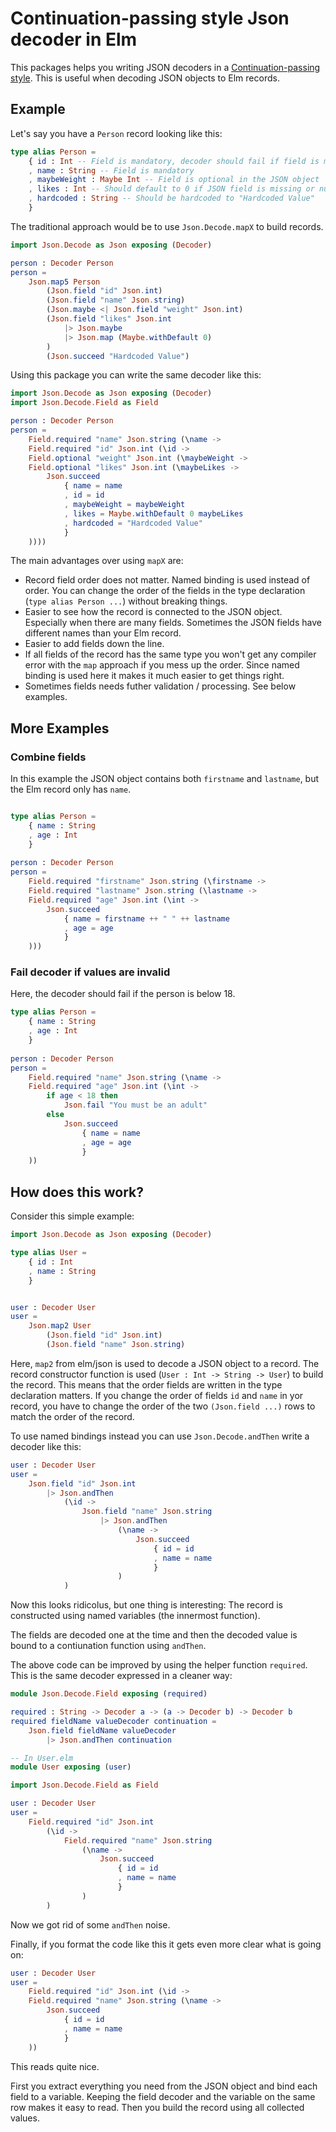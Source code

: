 # Continuation-passing style Json decoder in Elm

This packages helps you writing JSON decoders in a [Continuation-passing style](https://en.wikipedia.org/wiki/Continuation-passing_style).
This is useful when decoding JSON objects to Elm records.

## Example

Let's say you have a `Person` record looking like this:

```elm
type alias Person =
    { id : Int -- Field is mandatory, decoder should fail if field is missing in the JSON object
    , name : String -- Field is mandatory
    , maybeWeight : Maybe Int -- Field is optional in the JSON object
    , likes : Int -- Should default to 0 if JSON field is missing or null
    , hardcoded : String -- Should be hardcoded to "Hardcoded Value"
    }
```
The traditional approach would be to use `Json.Decode.mapX` to build records.

```elm
import Json.Decode as Json exposing (Decoder)

person : Decoder Person
person =
    Json.map5 Person
        (Json.field "id" Json.int)
        (Json.field "name" Json.string)
        (Json.maybe <| Json.field "weight" Json.int)
        (Json.field "likes" Json.int
            |> Json.maybe
            |> Json.map (Maybe.withDefault 0)
        )
        (Json.succeed "Hardcoded Value")
```

Using this package you can write the same decoder like this:
```elm
import Json.Decode as Json exposing (Decoder)
import Json.Decode.Field as Field

person : Decoder Person
person =
    Field.required "name" Json.string (\name ->
    Field.required "id" Json.int (\id ->
    Field.optional "weight" Json.int (\maybeWeight ->
    Field.optional "likes" Json.int (\maybeLikes ->
        Json.succeed
            { name = name
            , id = id
            , maybeWeight = maybeWeight
            , likes = Maybe.withDefault 0 maybeLikes
            , hardcoded = "Hardcoded Value"
            }
    ))))
```

The main advantages over using `mapX` are:

* Record field order does not matter. Named binding is used instead of order. You can change the order of the fields in the type declaration (`type alias Person ...`) without breaking things.
* Easier to see how the record is connected to the JSON object. Especially when there are many fields. Sometimes the JSON fields have different names than your Elm record.
* Easier to add fields down the line.
* If all fields of the record has the same type you won't get any compiler error with the `map` approach if you mess up the order. Since named binding is used here it makes it much easier to get things right.
* Sometimes fields needs futher validation / processing. See below examples.

## More Examples

### Combine fields

In this example the JSON object contains both `firstname` and `lastname`, but the Elm record only has `name`.

```elm

type alias Person =
    { name : String
    , age : Int
    }
    
person : Decoder Person
person =
    Field.required "firstname" Json.string (\firstname ->
    Field.required "lastname" Json.string (\lastname ->
    Field.required "age" Json.int (\int ->
        Json.succeed
            { name = firstname ++ " " ++ lastname
            , age = age
            }
    )))
```

### Fail decoder if values are invalid

Here, the decoder should fail if the person is below 18.

```elm
type alias Person =
    { name : String
    , age : Int
    }
    
person : Decoder Person
person =
    Field.required "name" Json.string (\name ->
    Field.required "age" Json.int (\int ->
        if age < 18 then
            Json.fail "You must be an adult"
        else
            Json.succeed
                { name = name
                , age = age
                }
    ))
```


## How does this work?

Consider this simple example:

```elm
import Json.Decode as Json exposing (Decoder)

type alias User =
    { id : Int
    , name : String
    }


user : Decoder User
user =
    Json.map2 User
        (Json.field "id" Json.int)
        (Json.field "name" Json.string)
```

Here, `map2` from elm/json is used to decode a JSON object to a record.
The record constructor function is used (`User : Int -> String -> User`) to build the record.
This means that the order fields are written in the type declaration matters. If you
change the order of fields `id` and `name` in yor record, you have to change the order of the two 
`(Json.field ...)` rows to match the order of the record.

To use named bindings instead you can use `Json.Decode.andThen` write a decoder like this:

```elm
user : Decoder User
user =
    Json.field "id" Json.int
        |> Json.andThen
            (\id ->
                Json.field "name" Json.string
                    |> Json.andThen
                        (\name ->
                            Json.succeed
                                { id = id
                                , name = name
                                }
                        )
            )
```
Now this looks ridicolus, but one thing is interesting: The record is
constructed using named variables (the innermost function).

The fields are decoded one at the time and then the decoded value is bound to a
contiunation function using `andThen`.

The above code can be improved by using the helper function `required`. This is
the same decoder expressed in a cleaner way:

```elm
module Json.Decode.Field exposing (required)

required : String -> Decoder a -> (a -> Decoder b) -> Decoder b
required fieldName valueDecoder continuation =
    Json.field fieldName valueDecoder
        |> Json.andThen continuation

-- In User.elm
module User exposing (user)

import Json.Decode.Field as Field

user : Decoder User
user =
    Field.required "id" Json.int
        (\id ->
            Field.required "name" Json.string
                (\name ->
                    Json.succeed
                        { id = id
                        , name = name
                        }
                )
        )
```
Now we got rid of some `andThen` noise.

Finally, if you format the code like this it gets even more clear
what is going on:

```elm
user : Decoder User
user =
    Field.required "id" Json.int (\id ->
    Field.required "name" Json.string (\name ->
        Json.succeed
            { id = id
            , name = name
            }
    ))
```
This reads quite nice.

First you extract everything you need from the JSON object and
bind each field to a variable. Keeping the field decoder and the variable on the same row makes it
easy to read.
Then you build the record using all collected values.

